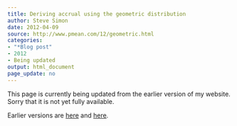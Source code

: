 ```yaml
---
title: Deriving accrual using the geometric distribution
author: Steve Simon
date: 2012-04-09
source: http://www.pmean.com/12/geometric.html
categories:
- "*Blog post"
- 2012
- Being updated
output: html_document
page_update: no
---
```


This page is currently being updated from the earlier version of my website. Sorry that it is not yet fully available.

<!---More--->

Earlier versions are [here][sim1] and [here][sim2].
 
[sim1]: http://www.pmean.com/12/geometric.html
[sim2]: http://new.pmean.com/accrual-using-geometric-distribution/
